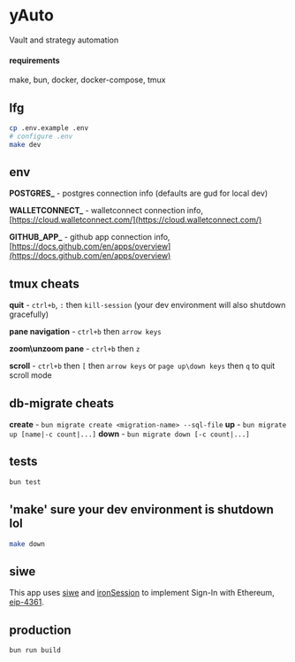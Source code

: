 # yAuto
Vault and strategy automation


#### requirements
make, bun, docker, docker-compose, tmux


## lfg
```sh
cp .env.example .env
# configure .env
make dev
```

## env
**POSTGRES_** - postgres connection info (defaults are gud for local dev)

**WALLETCONNECT_** - walletconnect connection info, [https://cloud.walletconnect.com/](https://cloud.walletconnect.com/)

**GITHUB_APP_** - github app connection info, [https://docs.github.com/en/apps/overview](https://docs.github.com/en/apps/overview)


## tmux cheats
**quit** - `ctrl+b`, `:` then `kill-session` (your dev environment will also shutdown gracefully)

**pane navigation** - `ctrl+b` then `arrow keys`

**zoom\unzoom pane** - `ctrl+b` then `z`

**scroll** - `ctrl+b` then `[` then `arrow keys` or `page up\down keys` then `q` to quit scroll mode


## db-migrate cheats
**create** - `bun migrate create <migration-name> --sql-file`
**up** - `bun migrate up [name|-c count|...]`
**down** - `bun migrate down [-c count|...]`


## tests
```sh
bun test
```


## 'make' sure your dev environment is shutdown lol
```sh
make down
```


## siwe
This app uses [siwe](https://www.npmjs.com/package/siwe) and [ironSession](https://www.npmjs.com/package/iron-session) to implement Sign-In with Ethereum, [eip-4361](https://eips.ethereum.org/EIPS/eip-4361).


## production
```sh
bun run build
```
